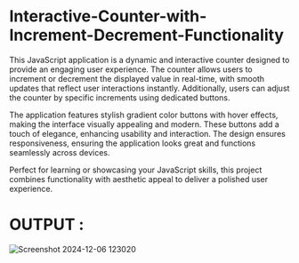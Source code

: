 # Interactive-Counter-with-Increment-Decrement-Functionality
This JavaScript application is a dynamic and interactive counter designed to provide an engaging user experience. The counter allows users to increment or decrement the displayed value in real-time, with smooth updates that reflect user interactions instantly. Additionally, users can adjust the counter by specific increments using dedicated buttons.

The application features stylish gradient color buttons with hover effects, making the interface visually appealing and modern. These buttons add a touch of elegance, enhancing usability and interaction. The design ensures responsiveness, ensuring the application looks great and functions seamlessly across devices.

Perfect for learning or showcasing your JavaScript skills, this project combines functionality with aesthetic appeal to deliver a polished user experience.

# OUTPUT :

![Screenshot 2024-12-06 123020](https://github.com/user-attachments/assets/4e4652a4-119d-4237-8ba6-d3b173352622)
